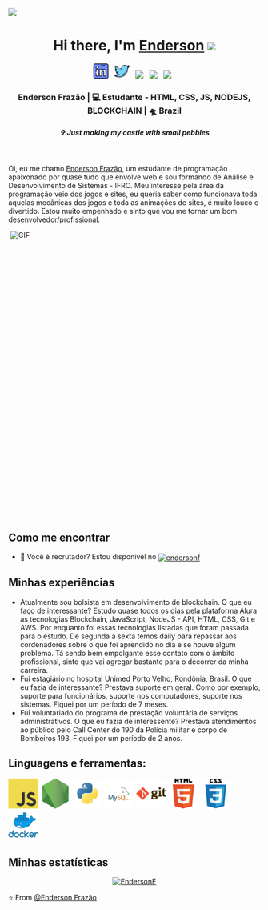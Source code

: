 ![](https://komarev.com/ghpvc/?username=EndersonF&style=flat-plastic&color=blueviolet)
<div align="center">
   <h1>Hi there, I'm <a href="https://github.com/EndersonF">Enderson</a> <img src="https://media.giphy.com/media/hvRJCLFzcasrR4ia7z/giphy.gif" width="25px"> </h1>
</div>

<p align='center'>
   <a href="https://www.linkedin.com/in/enderson-fraz%C3%A3o-121b62175/"><img height="30" src="https://raw.githubusercontent.com/8bithemant/8bithemant/master/linkedin.png?raw=true"></a>&nbsp;&nbsp;
<a href="https://twitter.com/enderson_frazao"><img height="30" src="https://raw.githubusercontent.com/8bithemant/8bithemant/master/twitter.png?raw=true"></a>&nbsp;&nbsp;
<a href="https://www.twitch.tv/enderfpss"><img height="30" src="https://raw.githubusercontent.com/peterthehan/peterthehan/master/assets/twitch.svg"></a>&nbsp;&nbsp;
<a href="https://steamcommunity.com/id/endersonfrazao"><img height="30" src="https://raw.githubusercontent.com/peterthehan/peterthehan/master/assets/steam.svg"></a>&nbsp;&nbsp;
<a href="https://open.spotify.com/user/2fulyxp96vaz0s9w75cvxubjp"><img height="30" src="https://raw.githubusercontent.com/peterthehan/peterthehan/master/assets/spotify.svg"></a>&nbsp;&nbsp;
 </p>
 
 <div align="center">
<h3> Enderson Frazão | 💻 Estudante - HTML, CSS, JS, NODEJS, BLOCKCHAIN | 🛸 Brazil </h3>
</div>
 <h5 align="center">
   <i>✞ Just making my castle with small pebbles</i>
  </h5>

<br />

Oi, eu me chamo [Enderson Frazão](https://www.linkedin.com/in/enderson-fraz%C3%A3o-121b62175/), um estudante de programação apaixonado por quase tudo que envolve web e sou formando de Análise e Desenvolvimento de Sistemas - IFRO. Meu interesse pela área da programação veio dos jogos e sites, eu queria saber como funcionava toda aquelas mecânicas dos jogos e toda as animações de sites, é muito louco e divertido. Estou muito empenhado e sinto que vou me tornar um bom desenvolvedor/profissional.

<img align= "right" alt="GIF" src="https://media1.giphy.com/media/HoffxyN8ghVuw/giphy.gif?cid=ecf05e47asen0tpup1ivtvw7cr415qgufh1269blh2poud6t&rid=giphy.gif&ct=g" width="500" height="600" />
 
**<h2> Como me encontrar </h2>** 
- 💼 Você é recrutador? Estou disponível no <a href="mailto:enderson.frazao7@gmail.com?subject=Oiii%20again" target="blank">
   <img align="center" alt="endersonf" height="25" width="25" src="https://img.icons8.com/external-justicon-lineal-color-justicon/30/000000/external-gmail-social-media-justicon-lineal-color-justicon.png">
  </a>

**<h2> Minhas experiências </h2>**
- Atualmente sou bolsista em desenvolvimento de blockchain. O que eu faço de interessante? Estudo quase todos os dias pela plataforma [Alura](https://www.alura.com.br/) as tecnologias Blockchain, JavaScript, NodeJS - API, HTML, CSS, Git e AWS. Por enquanto foi essas tecnologias listadas que foram passada para o estudo. De segunda a sexta temos daily para repassar aos cordenadores sobre o que foi aprendido no dia e se houve algum problema. Tá sendo bem empolgante esse contato com o âmbito profissional, sinto que vai agregar bastante para o decorrer da minha carreira.
- Fui estagiário no hospital Unimed Porto Velho, Rondônia, Brasil. O que eu fazia de interessante? Prestava suporte em geral. Como por exemplo, suporte para funcionários, suporte nos computadores, suporte nos sistemas. Fiquei por um período de 7 meses.
- Fui voluntariado do programa de prestação voluntária de serviços administrativos. O que eu fazia de interessente? Prestava atendimentos ao público pelo Call Center do 190 da Polícia militar e corpo de Bombeiros 193. Fiquei por um período de 2 anos.

**<h2> Linguagens e ferramentas:</h2>**
<code><img height="60" src="https://raw.githubusercontent.com/github/explore/80688e429a7d4ef2fca1e82350fe8e3517d3494d/topics/javascript/javascript.png"></code>
<code><img height="60" src="https://raw.githubusercontent.com/github/explore/80688e429a7d4ef2fca1e82350fe8e3517d3494d/topics/nodejs/nodejs.png"></code>
<code><img height="60" src="https://raw.githubusercontent.com/github/explore/80688e429a7d4ef2fca1e82350fe8e3517d3494d/topics/python/python.png"></code>
<code><img height="60" src="https://raw.githubusercontent.com/github/explore/80688e429a7d4ef2fca1e82350fe8e3517d3494d/topics/mysql/mysql.png"></code>
<code><img height="60" src="https://raw.githubusercontent.com/github/explore/80688e429a7d4ef2fca1e82350fe8e3517d3494d/topics/git/git.png"></code>
<code><img height="60" src="https://raw.githubusercontent.com/github/explore/80688e429a7d4ef2fca1e82350fe8e3517d3494d/topics/html/html.png"></code>
<code><img height="60" src="https://raw.githubusercontent.com/github/explore/80688e429a7d4ef2fca1e82350fe8e3517d3494d/topics/css/css.png"></code>
<code><img height="60" src="https://raw.githubusercontent.com/github/explore/80688e429a7d4ef2fca1e82350fe8e3517d3494d/topics/docker/docker.png"></code>

<h2>Minhas estatísticas</h2>
<p align="center" >
<a href="https://github.com/anuraghazra/github-readme-stats"> 
    <img  src="https://github-readme-stats.vercel.app/api?username=EndersonF&&show_icons=true&theme=radical" alt="EndersonF"/>
  </a>
</p>

⭐️ From [@Enderson Frazão](https://github.com/EndersonF)
